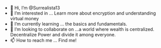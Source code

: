 - 👋 Hi, I’m @Surrealista13 
- 👀 I’m interested in ... Learn more about encryption and understanding virtual money
- 🌱 I’m currently learning ... the basics and fundamentals.
- 💞️ I’m looking to collaborate on ...a world where wealth is centralized.
Decentralize Power and divide it among everyone.
- 📫 How to reach me ...
Find me!

<!---
Surrealista13/Surrealista13 is a ✨ special ✨ repository because its `README.md` (this file) appears on your GitHub profile.
You can click the Preview link to take a look at your changes.
--->
